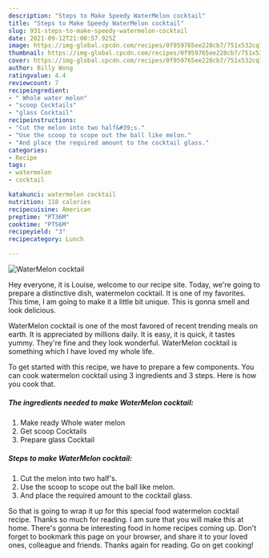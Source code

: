 ```yaml
---
description: "Steps to Make Speedy WaterMelon cocktail"
title: "Steps to Make Speedy WaterMelon cocktail"
slug: 931-steps-to-make-speedy-watermelon-cocktail
date: 2021-09-12T21:00:57.925Z
image: https://img-global.cpcdn.com/recipes/0f959765ee228cb7/751x532cq70/watermelon-cocktail-recipe-main-photo.jpg
thumbnail: https://img-global.cpcdn.com/recipes/0f959765ee228cb7/751x532cq70/watermelon-cocktail-recipe-main-photo.jpg
cover: https://img-global.cpcdn.com/recipes/0f959765ee228cb7/751x532cq70/watermelon-cocktail-recipe-main-photo.jpg
author: Billy Wong
ratingvalue: 4.4
reviewcount: 7
recipeingredient:
- " Whole water melon"
- "scoop Cocktails"
- "glass Cocktail"
recipeinstructions:
- "Cut the melon into two half&#39;s."
- "Use the scoop to scope out the ball like melon."
- "And place the required amount to the cocktail glass."
categories:
- Recipe
tags:
- watermelon
- cocktail

katakunci: watermelon cocktail 
nutrition: 118 calories
recipecuisine: American
preptime: "PT36M"
cooktime: "PT56M"
recipeyield: "3"
recipecategory: Lunch

---
```



![WaterMelon cocktail](https://img-global.cpcdn.com/recipes/0f959765ee228cb7/751x532cq70/watermelon-cocktail-recipe-main-photo.jpg)

Hey everyone, it is Louise, welcome to our recipe site. Today, we're going to prepare a distinctive dish, watermelon cocktail. It is one of my favorites. This time, I am going to make it a little bit unique. This is gonna smell and look delicious.



WaterMelon cocktail is one of the most favored of recent trending meals on earth. It is appreciated by millions daily. It is easy, it is quick, it tastes yummy. They're fine and they look wonderful. WaterMelon cocktail is something which I have loved my whole life.


To get started with this recipe, we have to prepare a few components. You can cook watermelon cocktail using 3 ingredients and 3 steps. Here is how you cook that.

<!--inarticleads1-->

##### The ingredients needed to make WaterMelon cocktail:

1. Make ready  Whole water melon
1. Get scoop Cocktails
1. Prepare glass Cocktail




<!--inarticleads2-->

##### Steps to make WaterMelon cocktail:

1. Cut the melon into two half&#39;s.
1. Use the scoop to scope out the ball like melon.
1. And place the required amount to the cocktail glass.




So that is going to wrap it up for this special food watermelon cocktail recipe. Thanks so much for reading. I am sure that you will make this at home. There's gonna be interesting food in home recipes coming up. Don't forget to bookmark this page on your browser, and share it to your loved ones, colleague and friends. Thanks again for reading. Go on get cooking!
